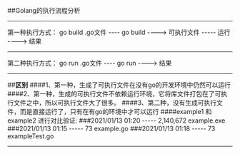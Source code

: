 ##Golang的执行流程分析
****
第一种执行方式： go build
.go文件 ---- go build ----> 可执行文件 ----- 运行 ----> 结果
****
第二种执行方式： go run
.go文件 ---- go run ----> 结果
****
##**区别**
####1、第一种，生成了可执行文件在没有go的开发环境中仍然可以运行
####2、第一种，生成的可执行文件不依赖运行环境，它将库文件打包在了可执行文件之中，所以可执行文件大了很多。
####3、第二种，没有生成可执行文件，而是直接运行了，只有在有go的环境中才可以运行
####example1 和 example2 进行对比验证:
###2021/01/13  01:20  -----       2,140,672 example.exe
###2021/01/13  01:15  -----              73 example.go
###2021/01/13  01:18  -----              73 exampleTest.go
****


